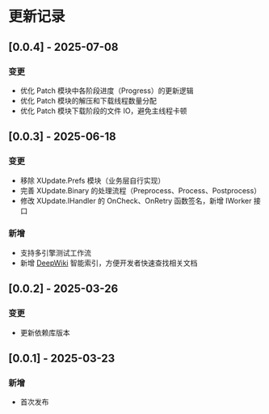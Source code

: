 # 更新记录

## [0.0.4] - 2025-07-08
### 变更
- 优化 Patch 模块中各阶段进度（Progress）的更新逻辑
- 优化 Patch 模块的解压和下载线程数量分配
- 优化 Patch 模块下载阶段的文件 IO，避免主线程卡顿

## [0.0.3] - 2025-06-18
### 变更
- 移除 XUpdate.Prefs 模块（业务层自行实现）
- 完善 XUpdate.Binary 的处理流程（Preprocess、Process、Postprocess）
- 修改 XUpdate.IHandler 的 OnCheck、OnRetry 函数签名，新增 IWorker 接口

### 新增
- 支持多引擎测试工作流
- 新增 [DeepWiki](https://deepwiki.com) 智能索引，方便开发者快速查找相关文档

## [0.0.2] - 2025-03-26
### 变更
- 更新依赖库版本

## [0.0.1] - 2025-03-23
### 新增
- 首次发布
